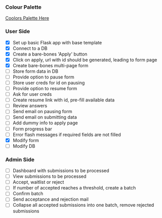 ### Colour Palette

[Coolors Palette Here](https://coolors.co/22223b-4a4e69-9a8c98-c9ada7-f2e9e4)

### User Side

- [x] Set up basic Flask app with base template
- [x] Connect to a DB
- [x] Create a bare-bones 'Apply' button
- [x] Click on apply, url with id should be generated, leading to form page
- [x] Create bare-bones multi-page form
- [ ] Store form data in DB
- [ ] Provide option to pause form
- [ ] Store user creds for id on pausing
- [ ] Provide option to resume form
- [ ] Ask for user creds
- [ ] Create resume link with id, pre-fill available data
- [ ] Review answers
- [ ] Send email on pausing form
- [ ] Send email on submitting data
- [ ] Add dummy info to apply page
- [ ] Form progress bar
- [ ] Error flash messages if required fields are not filled
- [x] Modify form
- [ ] Modify DB

### Admin Side

- [ ] Dashboard with submissions to be processed
- [ ] View submissions to be processed
- [ ] Accept, waitlist or reject
- [ ] If number of accepted reaches a threshold, create a batch
- [ ] Confirm batch
- [ ] Send acceptance and rejection mail
- [ ] Collapse all accepted submissions into one batch, remove rejected submissions
